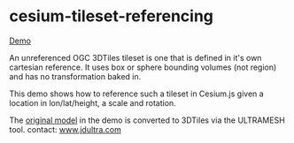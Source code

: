 # cesium-tileset-referencing

[Demo](https://storage.googleapis.com/jdultra.com/cesium/cesium-tileset-referencing/index.html)

An unreferenced OGC 3DTiles tileset is one that is defined in it's own cartesian reference.
It uses box or sphere bounding volumes (not region) and has no transformation baked in.

This demo shows how to reference such a tileset in Cesium.js given a location in lon/lat/height, a scale and rotation.

The [original model](https://skfb.ly/o9YHT) in the demo is converted to 3DTiles via the ULTRAMESH tool. contact: www.jdultra.com
